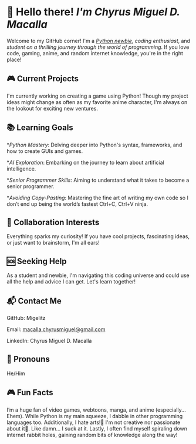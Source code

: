 <h1>👋 <b>Hello there!</b> <b><em>I'm Chyrus Miguel D. Macalla</em></b></h1>

Welcome to my GitHub corner! I'm a <ins>_Python newbie_</ins>, _coding enthusiast_, and _student on a thrilling journey through the world of programming_. If you love code, gaming, anime, and random internet knowledge, you're in the right place!

<h2>🎮 <b>Current Projects</b></h2>

I'm currently working on creating a game using Python! Though my project ideas might change as often as my favorite anime character, I'm always on the lookout for exciting new ventures.

<h2>📚 <b>Learning Goals</b></h2>

*_Python Mastery_: Delving deeper into Python's syntax, frameworks, and how to create GUIs and games.

*_AI Exploration_: Embarking on the journey to learn about artificial intelligence.

*_Senior Programmer Skills_: Aiming to understand what it takes to become a senior programmer.

*_Avoiding Copy-Pasting_: Mastering the fine art of writing my own code so I don’t end up being the world’s fastest Ctrl+C, Ctrl+V ninja.

<h2>🤝 <b>Collaboration Interests</b></h2>

Everything sparks my curiosity! If you have cool projects, fascinating ideas, or just want to brainstorm, I'm all ears!

<h2>🆘 <b>Seeking Help</b></h2>

As a student and newbie, I'm navigating this coding universe and could use all the help and advice I can get. Let's learn together!

<h2>📬 <b>Contact Me</b></h2>

GitHub: Migelitz

Email: macalla.chyrusmiguel@gmail.com

LinkedIn: Chyrus Miguel D. Macalla

<h2>🔧 <b>Pronouns</b></h2>

He/Him

<h2>🎮 <b>Fun Facts</b></h2>

I’m a huge fan of video games, webtoons, manga, and anime (especially... Ehem). While Python is my main squeeze, I dabble in other programming languages too. Additionally, I hate arts!💢 I'm not creative nor passionate about it😤. Like damn... I suck at it. Lastly, I often find myself spiraling down internet rabbit holes, gaining random bits of knowledge along the way!
